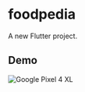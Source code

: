 # foodpedia

A new Flutter project.

## Demo

![Google Pixel 4 XL](https://user-images.githubusercontent.com/101866366/184625649-47d8ba0b-763f-40bf-9a00-9604970adabd.png)
